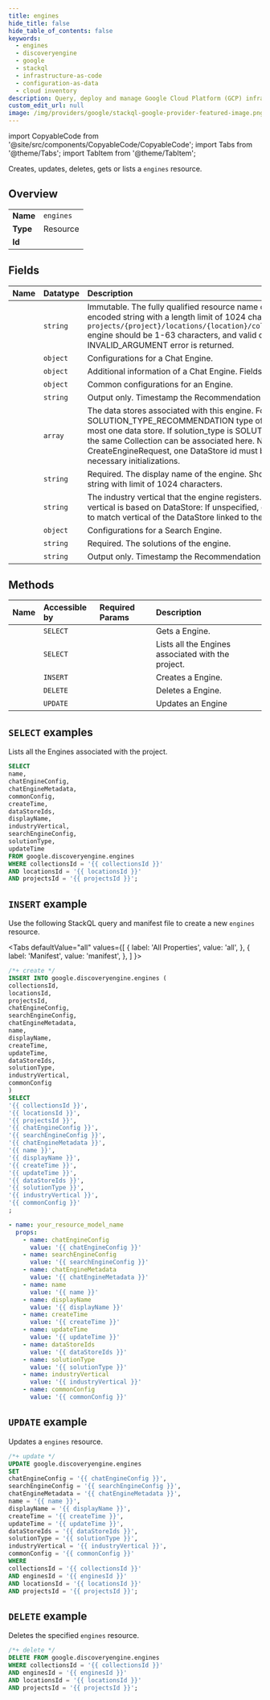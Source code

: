 ```yaml
---
title: engines
hide_title: false
hide_table_of_contents: false
keywords:
  - engines
  - discoveryengine
  - google
  - stackql
  - infrastructure-as-code
  - configuration-as-data
  - cloud inventory
description: Query, deploy and manage Google Cloud Platform (GCP) infrastructure and resources using SQL
custom_edit_url: null
image: /img/providers/google/stackql-google-provider-featured-image.png
---
```


import CopyableCode from '@site/src/components/CopyableCode/CopyableCode';
import Tabs from '@theme/Tabs';
import TabItem from '@theme/TabItem';

Creates, updates, deletes, gets or lists a <code>engines</code> resource.

## Overview
<table><tbody>
<tr><td><b>Name</b></td><td><code>engines</code></td></tr>
<tr><td><b>Type</b></td><td>Resource</td></tr>
<tr><td><b>Id</b></td><td><CopyableCode code="google.discoveryengine.engines" /></td></tr>
</tbody></table>

## Fields
| Name | Datatype | Description |
|:-----|:---------|:------------|
| <CopyableCode code="name" /> | `string` | Immutable. The fully qualified resource name of the engine. This field must be a UTF-8 encoded string with a length limit of 1024 characters. Format: `projects/{project}/locations/{location}/collections/{collection}/engines/{engine}` engine should be 1-63 characters, and valid characters are /a-z0-9*/. Otherwise, an INVALID_ARGUMENT error is returned. |
| <CopyableCode code="chatEngineConfig" /> | `object` | Configurations for a Chat Engine. |
| <CopyableCode code="chatEngineMetadata" /> | `object` | Additional information of a Chat Engine. Fields in this message are output only. |
| <CopyableCode code="commonConfig" /> | `object` | Common configurations for an Engine. |
| <CopyableCode code="createTime" /> | `string` | Output only. Timestamp the Recommendation Engine was created at. |
| <CopyableCode code="dataStoreIds" /> | `array` | The data stores associated with this engine. For SOLUTION_TYPE_SEARCH and SOLUTION_TYPE_RECOMMENDATION type of engines, they can only associate with at most one data store. If solution_type is SOLUTION_TYPE_CHAT, multiple DataStores in the same Collection can be associated here. Note that when used in CreateEngineRequest, one DataStore id must be provided as the system will use it for necessary initializations. |
| <CopyableCode code="displayName" /> | `string` | Required. The display name of the engine. Should be human readable. UTF-8 encoded string with limit of 1024 characters. |
| <CopyableCode code="industryVertical" /> | `string` | The industry vertical that the engine registers. The restriction of the Engine industry vertical is based on DataStore: If unspecified, default to `GENERIC`. Vertical on Engine has to match vertical of the DataStore linked to the engine. |
| <CopyableCode code="searchEngineConfig" /> | `object` | Configurations for a Search Engine. |
| <CopyableCode code="solutionType" /> | `string` | Required. The solutions of the engine. |
| <CopyableCode code="updateTime" /> | `string` | Output only. Timestamp the Recommendation Engine was last updated. |

## Methods
| Name | Accessible by | Required Params | Description |
|:-----|:--------------|:----------------|:------------|
| <CopyableCode code="projects_locations_collections_engines_get" /> | `SELECT` | <CopyableCode code="collectionsId, enginesId, locationsId, projectsId" /> | Gets a Engine. |
| <CopyableCode code="projects_locations_collections_engines_list" /> | `SELECT` | <CopyableCode code="collectionsId, locationsId, projectsId" /> | Lists all the Engines associated with the project. |
| <CopyableCode code="projects_locations_collections_engines_create" /> | `INSERT` | <CopyableCode code="collectionsId, locationsId, projectsId" /> | Creates a Engine. |
| <CopyableCode code="projects_locations_collections_engines_delete" /> | `DELETE` | <CopyableCode code="collectionsId, enginesId, locationsId, projectsId" /> | Deletes a Engine. |
| <CopyableCode code="projects_locations_collections_engines_patch" /> | `UPDATE` | <CopyableCode code="collectionsId, enginesId, locationsId, projectsId" /> | Updates an Engine |

## `SELECT` examples

Lists all the Engines associated with the project.

```sql
SELECT
name,
chatEngineConfig,
chatEngineMetadata,
commonConfig,
createTime,
dataStoreIds,
displayName,
industryVertical,
searchEngineConfig,
solutionType,
updateTime
FROM google.discoveryengine.engines
WHERE collectionsId = '{{ collectionsId }}'
AND locationsId = '{{ locationsId }}'
AND projectsId = '{{ projectsId }}'; 
```

## `INSERT` example

Use the following StackQL query and manifest file to create a new <code>engines</code> resource.

<Tabs
    defaultValue="all"
    values={[
        { label: 'All Properties', value: 'all', },
        { label: 'Manifest', value: 'manifest', },
    ]
}>
<TabItem value="all">

```sql
/*+ create */
INSERT INTO google.discoveryengine.engines (
collectionsId,
locationsId,
projectsId,
chatEngineConfig,
searchEngineConfig,
chatEngineMetadata,
name,
displayName,
createTime,
updateTime,
dataStoreIds,
solutionType,
industryVertical,
commonConfig
)
SELECT 
'{{ collectionsId }}',
'{{ locationsId }}',
'{{ projectsId }}',
'{{ chatEngineConfig }}',
'{{ searchEngineConfig }}',
'{{ chatEngineMetadata }}',
'{{ name }}',
'{{ displayName }}',
'{{ createTime }}',
'{{ updateTime }}',
'{{ dataStoreIds }}',
'{{ solutionType }}',
'{{ industryVertical }}',
'{{ commonConfig }}'
;
```
</TabItem>
<TabItem value="manifest">

```yaml
- name: your_resource_model_name
  props:
    - name: chatEngineConfig
      value: '{{ chatEngineConfig }}'
    - name: searchEngineConfig
      value: '{{ searchEngineConfig }}'
    - name: chatEngineMetadata
      value: '{{ chatEngineMetadata }}'
    - name: name
      value: '{{ name }}'
    - name: displayName
      value: '{{ displayName }}'
    - name: createTime
      value: '{{ createTime }}'
    - name: updateTime
      value: '{{ updateTime }}'
    - name: dataStoreIds
      value: '{{ dataStoreIds }}'
    - name: solutionType
      value: '{{ solutionType }}'
    - name: industryVertical
      value: '{{ industryVertical }}'
    - name: commonConfig
      value: '{{ commonConfig }}'

```
</TabItem>
</Tabs>

## `UPDATE` example

Updates a <code>engines</code> resource.

```sql
/*+ update */
UPDATE google.discoveryengine.engines
SET 
chatEngineConfig = '{{ chatEngineConfig }}',
searchEngineConfig = '{{ searchEngineConfig }}',
chatEngineMetadata = '{{ chatEngineMetadata }}',
name = '{{ name }}',
displayName = '{{ displayName }}',
createTime = '{{ createTime }}',
updateTime = '{{ updateTime }}',
dataStoreIds = '{{ dataStoreIds }}',
solutionType = '{{ solutionType }}',
industryVertical = '{{ industryVertical }}',
commonConfig = '{{ commonConfig }}'
WHERE 
collectionsId = '{{ collectionsId }}'
AND enginesId = '{{ enginesId }}'
AND locationsId = '{{ locationsId }}'
AND projectsId = '{{ projectsId }}';
```

## `DELETE` example

Deletes the specified <code>engines</code> resource.

```sql
/*+ delete */
DELETE FROM google.discoveryengine.engines
WHERE collectionsId = '{{ collectionsId }}'
AND enginesId = '{{ enginesId }}'
AND locationsId = '{{ locationsId }}'
AND projectsId = '{{ projectsId }}';
```
